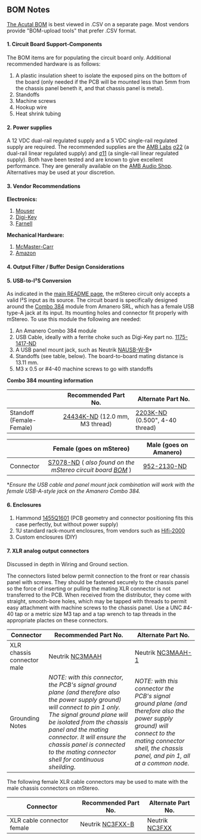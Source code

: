## BOM Notes

[The Acutal BOM](https://github.com/mgosselin/mStereo2/blob/master/projects/bom/mStereo2.csv) is best viewed in .CSV on a separate page.  Most vendors provide "BOM-upload tools" that prefer .CSV format.

#### 1. Circuit Board Support-Components
The BOM items are for populating the circuit board only.  Additional recommended hardware is as follows:
  
  1. A plastic insulation sheet to isolate the exposed pins on the bottom of the board (only needed if the PCB will be mounted less than 5mm from the chassis panel beneth it, and that chassis panel is metal).
  2. Standoffs
  3. Machine screws
  4. Hookup wire
  5. Heat shrink tubing

#### 2. Power supplies
A 12 VDC dual-rail regulated supply and a 5 VDC single-rail regulated supply are required.  The recommended supplies are the [AMB Labs](http://www.amb.org/audio/) [σ22](http://www.amb.org/audio/sigma22/) (a dual-rail linear regulated supply) and [σ11](http://www.amb.org/audio/sigma11/) (a single-rail linear regulated supply).  Both have been tested and are known to give excellent performance.  They are generally available on the [AMB Audio Shop](http://www.amb.org/shop/).  Alternatives may be used at your discretion.

#### 3. Vendor Recommendations
**Electronics:**
  1. [Mouser](http://www.mouser.com/)
  2. [Digi-Key](http://www.digikey.com/)
  3. [Farnell](http://farnell.com/)

**Mechanical Hardware:**
  1. [McMaster-Carr](http://www.mcmaster.com/)
  2. [Amazon](http://www.amazon.com/)

#### 4. Output Filter / Buffer Design Considerations

#### 5. USB-to-I²S Conversion
As indicated in the [main README page](https://github.com/mgosselin/mStereo2), the mStereo circuit only accepts a valid I²S input as its source.  The circuit board is specifically designed around the [Combo 384](http://www.amanero.com/) module from Amanero SRL, which has a female USB type-A jack at its input.  Its mounting holes and connector fit properly with mStereo.  To use this module the following are needed:
 1. An Amanero Combo 384 module
 2. USB Cable, ideally with a ferrite choke such as Digi-Key part no. [1175-1417-ND](http://www.digikey.com/product-detail/en/102-1030-BL-F0100/1175-1417-ND/3782940)
 3. A USB panel mount jack, such as Neutrik [NAUSB-W-B](http://www.neutrik.com/en/multimedia/usb/nausb-w-b)*
 4. Standoffs (see table, below).  The board-to-board mating distance is 13.11 mm.
 5. M3 x 0.5 or #4-40 machine screws to go with standoffs

**Combo 384 mounting information**

|                                        | Recommended Part No. | Alternate Part No.    |
| -------------                          |:-------------:       | -------------         |
| Standoff (Female-Female)               | [24434K-ND](http://www.digikey.com/product-search/en?keywords=24434K-ND) (12.0 mm, M3 thread)  | [2203K-ND](http://www.digikey.com/product-search/en?KeyWords=2203K-ND&WT.z_header=search_go) (0.500", 4-40 thread) |

|                                        | Female (goes on mStereo) | Male (goes on Amanero) |
| -------------                          |:-------------:           | -------------          |
| Connector                                    |[S7078-ND](http://www.digikey.com/product-search/en?keywords=S7078-ND) ( _also found on the mStereo circuit board [BOM](https://github.com/mgosselin/mStereo2/blob/master/projects/bom/mStereo2.csv#L20)_ )| [952-2130-ND](http://www.digikey.com/product-search/en?KeyWords=952-2130-ND&WT.z_header=search_go) |

**Ensure the USB cable and panel mount jack combination will work with the female USB-A-style jack on the Amanero Combo 384.*

#### 6. Enclosures
  1. Hammond [1455Q1601](http://www.hammondmfg.com/pdf/1455Q1601.pdf) (PCB geometry and connector positioning fits this case perfectly, but without power supply)
  2. 1U standard rack-mount enclosures, from vendors such as [Hifi-2000](http://www.modushop.biz/site/index.php?route=product/category&path=20_27_61)
  3. Custom enclosures (DIY)

#### 7. XLR analog output connectors
Discussed in depth in Wiring and Ground section.  

The connectors listed below permit connection to the front or rear chassis panel with screws.  They should be fastened securely to the chassis panel so the force of inserting or pulling the mating XLR connector is not transferred to the PCB.  When received from the distributor, they come with straight, smooth-bore holes, which may be tapped with threads to permit easy attachment with machine screws to the chassis panel.  Use a UNC #4-40 tap or a metric size M3 tap and a tap wrench to tap threads in the appropriate plactes on these connectors.  

| Connector                  | Recommended Part No. | Alternate Part No.                       |
| -------------              | -------------        | -------------                            |
| XLR chassis connector male |  Neutrik [NC3MAAH](http://www.neutrik.com/en/xlr/aa-series/nc3maah) | Neutrik [NC3MAAH-1](http://www.neutrik.com/en/xlr/aa-series/nc3maah-1) |
| Grounding Notes | _NOTE: with this connector, the PCB's signal ground plane (and therefore also the power supply ground) will connect to pin 1 only.  The signal ground plane will be isolated from the chassis panel and the mating connector.  It will ensure the chassis panel is connected to the mating connector shell for continuous sheilding._ |  _NOTE: with this connector the PCB's signal ground plane (and therefore also the power supply ground) will connect to the mating connector shell, the chassis panel, and pin 1, all at a common node._ |

The following female XLR cable connectors may be used to mate with the male chassis connectors on mStereo.  

| Connector                  | Recommended Part No. | Alternate Part No.                       |
| -------------              | -------------        | -------------                            |
| XLR cable connector female | Neutrik [NC3FXX-B](http://www.neutrik.com/en/xlr/xx-series/nc3fxx-b)    | Neutrik [NC3FXX](http://www.neutrik.com/en/xlr/xx-series/nc3fxx)|
